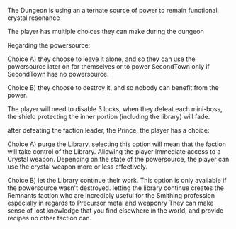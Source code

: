 The Dungeon is using an alternate source of power to remain functional, crystal resonance

The player has multiple choices they can make during the dungeon

Regarding the powersource:

Choice A) they choose to leave it alone, and so they can use the powersource later on for themselves or to power SecondTown only if SecondTown has no powersource.

Choice B) they choose to destroy it, and so nobody can benefit from the power.

  
The player will need to disable 3 locks, when they defeat each mini-boss, the shield protecting the inner portion (including the library) will fade.

after defeating the faction leader, the Prince, the player has a choice:

Choice A) purge the Library. selecting this option will mean that the faction will take control of the Library. Allowing the player immediate access to a Crystal weapon. Depending on the state of the powersource, the player can use the crystal weapon more or less effectively.

Choice B) let the Library continue their work. This option is only available if the powersource wasn't destroyed. letting the library continue creates the Remnants faction who are incredibly useful for the Smithing profession especially in regards to Precursor metal and weaponry They can make sense of lost knowledge that you find elsewhere in the world, and provide recipes no other faction can.